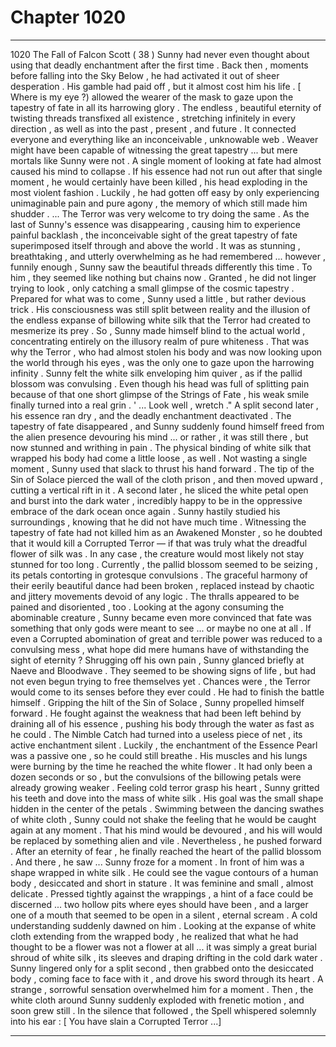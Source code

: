 
# Chapter 1020


---

1020 The Fall of Falcon Scott ( 38 )
Sunny had never even thought about using that deadly enchantment after the first time . Back then , moments before falling into the Sky Below , he had activated it out of sheer desperation .
His gamble had paid off , but it almost cost him his life .
[ Where is my eye ?) allowed the wearer of the mask to gaze upon the tapestry of fate in all its harrowing glory . The endless , beautiful eternity of twisting threads transfixed all existence , stretching infinitely in every direction , as well as into the past , present , and future . It connected everyone and everything like an inconceivable , unknowable web .
Weaver might have been capable of witnessing the great tapestry ... but mere mortals like Sunny were not .
A single moment of looking at fate had almost caused his mind to collapse . If his essence had not run out after that single moment , he would certainly have been killed , his head exploding in the most violent fashion . Luckily , he had gotten off easy by only experiencing unimaginable pain and pure agony , the memory of which still made him shudder .
... The Terror was very welcome to try doing the same .
As the last of Sunny's essence was disappearing , causing him to experience painful backlash , the inconceivable sight of the great tapestry of fate superimposed itself through and above the world . It was as stunning , breathtaking , and utterly overwhelming as he had remembered ... however , funnily enough , Sunny saw the beautiful threads differently this time .
To him , they seemed like nothing but chains now .
Granted , he did not linger trying to look , only catching a small glimpse of the cosmic tapestry . Prepared for what was to come , Sunny used a little , but rather devious trick .
His consciousness was still split between reality and the illusion of the endless expanse of billowing white silk that the Terror had created to mesmerize its prey . So , Sunny made himself blind to the actual world , concentrating entirely on the illusory realm of pure whiteness .
That was why the Terror , who had almost stolen his body and was now looking upon the world through his eyes , was the only one to gaze upon the harrowing infinity .
Sunny felt the white silk enveloping him quiver , as if the pallid blossom was convulsing .
Even though his head was full of splitting pain because of that one short glimpse of the Strings of Fate , his weak smile finally turned into a real grin .
' ... Look well , wretch ."
A split second later , his essence ran dry , and the deadly enchantment deactivated . The tapestry of fate disappeared , and Sunny suddenly found himself freed from the alien presence devouring his mind ... or rather , it was still there , but now stunned and writhing in pain .
The physical binding of white silk that wrapped his body had come a little loose , as well .
Not wasting a single moment , Sunny used that slack to thrust his hand forward . The tip of the Sin of Solace pierced the wall of the cloth prison , and then moved upward , cutting a vertical rift in it .
A second later , he sliced the white petal open and burst into the dark water , incredibly happy to be in the oppressive embrace of the dark ocean once again .
Sunny hastily studied his surroundings , knowing that he did not have much time .
Witnessing the tapestry of fate had not killed him as an Awakened Monster , so he doubted that it would kill a Corrupted Terror — if that was truly what the dreadful flower of silk was . In any case , the creature would most likely not stay stunned for too long .
Currently , the pallid blossom seemed to be seizing , its petals contorting in grotesque convulsions . The graceful harmony of their eerily beautiful dance had been broken , replaced instead by chaotic and jittery movements devoid of any logic .
The thralls appeared to be pained and disoriented , too .
Looking at the agony consuming the abominable creature , Sunny became even more convinced that fate was something that only gods were meant to see ... or maybe no one at all . If even a Corrupted abomination of great and terrible power was reduced to a convulsing mess , what hope did mere humans have of withstanding the sight of eternity ?
Shrugging off his own pain , Sunny glanced briefly at Naeve and Bloodwave . They seemed to be showing signs of life , but had not even begun trying to free themselves yet . Chances were , the Terror would come to its senses before they ever could .
He had to finish the battle himself .
Gripping the hilt of the Sin of Solace , Sunny propelled himself forward . He fought against the weakness that had been left behind by draining all of his essence , pushing his body through the water as fast as he could .
The Nimble Catch had turned into a useless piece of net , its active enchantment silent . Luckily , the enchantment of the Essence Pearl was a passive one , so he could still breathe .
His muscles and his lungs were burning by the time he reached the white flower . It had only been a dozen seconds or so , but the convulsions of the billowing petals were already growing weaker .
Feeling cold terror grasp his heart , Sunny gritted his teeth and dove into the mass of white silk .
His goal was the small shape hidden in the center of the petals .
Swimming between the dancing swathes of white cloth , Sunny could not shake the feeling that he would be caught again at any moment . That his mind would be devoured , and his will would be replaced by something alien and vile .
Nevertheless , he pushed forward .
After an eternity of fear , he finally reached the heart of the pallid blossom .
And there , he saw ...
Sunny froze for a moment .
In front of him was a shape wrapped in white silk . He could see the vague contours of a human body , desiccated and short in stature . It was feminine and small , almost delicate . Pressed tightly against the wrappings , a hint of a face could be discerned ... two hollow pits where eyes should have been , and a larger one of a mouth that seemed to be open in a silent , eternal scream .
A cold understanding suddenly dawned on him . Looking at the expanse of white cloth extending from the wrapped body , he realized that what he had thought to be a flower was not a flower at all ... it was simply a great burial shroud of white silk , its sleeves and draping drifting in the cold dark water .
Sunny lingered only for a split second , then grabbed onto the desiccated body , coming face to face with it , and drove his sword through its heart .
A strange , sorrowful sensation overwhelmed him for a moment .
Then , the white cloth around Sunny suddenly exploded with frenetic motion , and soon grew still .
In the silence that followed , the Spell whispered solemnly into his ear :
[ You have slain a Corrupted Terror ...]

---

